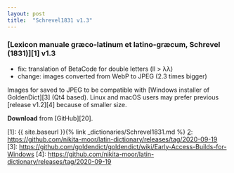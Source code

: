 ```yaml
---
layout: post
title:  "Schrevel1831 v1.3"
---
```


### [Lexicon manuale græco-latinum et latino-græcum, Schrevel (1831)][1] v1.3

* fix: translation of BetaCode for double letters (ll > λλ)
* change: images converted from WebP to JPEG (2.3 times bigger)

Images for saved to JPEG to be compatible with [Windows installer of GoldenDict][3] (Qt4 based). Linux and macOS users may prefer previous [release v1.2][4] because of smaller size.

[2]: https://nikita-moor.github.io/dictionaries/dictionaries/Schrevel1831.html


**Download** from [GitHub][20].


[1]: {{ site.baseurl }}{% link _dictionaries/Schrevel1831.md %}
[2]: https://github.com/nikita-moor/latin-dictionary/releases/tag/2020-09-19
[3]: https://github.com/goldendict/goldendict/wiki/Early-Access-Builds-for-Windows
[4]: https://github.com/nikita-moor/latin-dictionary/releases/tag/2020-09-19
